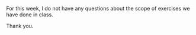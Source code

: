 For this week, I do not have any questions about the scope of exercises we have done in class.

Thank you.